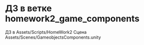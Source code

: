 # ДЗ в ветке homework2_game_components

ДЗ в Assets/Scripts/HomeWork2
Сцена Assets/Scenes/GameobjectsComponents.unity